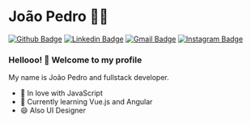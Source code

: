 # João Pedro :man_technologist:

[![Github Badge](https://img.shields.io/badge/-Github-000?style=flat-square&logo=Github&logoColor=white)](https://github.com/S6NXGOD)
[![Linkedin Badge](https://img.shields.io/badge/-LinkedIn-blue?style=flat-square&logo=Linkedin&logoColor=white&link=https://www.linkedin.com/in/joão-pedro-pinto-do-ó-baa689192/)](https://www.linkedin.com/in/joão-pedro-pinto-do-ó-baa689192/)
[![Gmail Badge](https://img.shields.io/badge/-Gmail-c14438?style=flat-square&logo=Gmail&logoColor=white&link=mailto:devjoaopedropinto@gmail.com)](mailto:devjoaopedropinto@gmail.com)
[![Instagram Badge](https://img.shields.io/badge/-Instagram-C13584?style=flat-square&labelColor=C13584&logo=instagram&logoColor=white&link=https://www.instagram.com/codepwr/)](https://www.instagram.com/codepwr/)

### Hellooo! 👋 Welcome to my profile

My name is João Pedro and fullstack developer.

 - 💙 In love with JavaScript
 - 🌱 Currently learning Vue.js and Angular
 - 😄 Also UI Designer 

